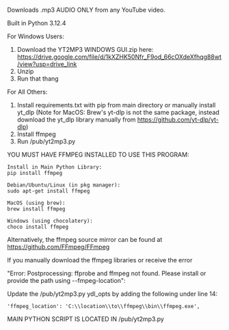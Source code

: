 Downloads .mp3 AUDIO ONLY from any YouTube video. 

Built in Python 3.12.4

For Windows Users: 
1. Download the YT2MP3 WINDOWS GUI.zip here: https://drive.google.com/file/d/1kXZHK50Nfr_F9od_66cOXdeXfhqg88wt/view?usp=drive_link
2. Unzip
3. Run that thang


For All Others: 
1. Install requirements.txt with pip from main directory or manually install yt_dlp (Note for MacOS: Brew's yt-dlp is not the same package, instead download the yt_dlp library manually from https://github.com/yt-dlp/yt-dlp)
3. Install ffmpeg
4. Run /pub/yt2mp3.py


YOU MUST HAVE FFMPEG INSTALLED TO USE THIS PROGRAM: 


    Install in Main Python Library:
    pip install ffmpeg
    
    Debian/Ubuntu/Linux (in pkg manager):
    sudo apt-get install ffmpeg

    MacOS (using brew):
    brew install ffmpeg

    Windows (using chocolatery):
    choco install ffmpeg


Alternatively, the ffmpeg source mirror can be found at https://github.com/FFmpeg/FFmpeg 

If you manually download the ffmpeg libraries or receive the error 

"Error: Postprocessing: ffprobe and ffmpeg not found. Please install or provide the path using --fmpeg-location":

Update the /pub/yt2mp3.py ydl_opts by adding the following under line 14:


    'ffmpeg_location': 'C:\\location\\to\\ffmpeg\\bin\\ffmpeg.exe',


MAIN PYTHON SCRIPT IS LOCATED IN /pub/yt2mp3.py 
